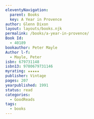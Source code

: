 ```yaml
---
eleventyNavigation:
  parent: Books
  key: A Year in Provence
author: Glenn Dixon
layout: layouts/books.njk
permalink: /books/a-year-in-provence/
Book Id:
  - 40189
bookauthor: Peter Mayle
Author l-f:
  - Mayle, Peter
isbn: 679731148
isbn13: 9780679731146
myrating: ★★★★★
publisher: Vintage
pages: 207
yearpublished: 1991
status: read
categories:
  - GoodReads
tags:
  - books
---
```

